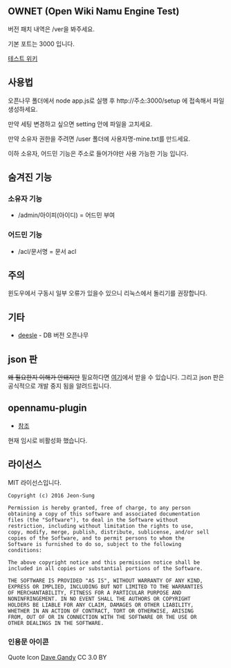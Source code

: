## OWNET (**Open** Wiki **Namu** Engine Test)
버전 패치 내역은 /ver을 봐주세요.

기본 포트는 3000 입니다.

[테스트 위키](https://namu.ml/)

## 사용법
오픈나무 폴더에서 node app.js로 실행 후 http://주소:3000/setup 에 접속해서 파일 생성하세요.

만약 세팅 변경하고 싶으면 setting 안에 파일을 고치세요.

만약 소유자 권한을 주려면 /user 폴더에 사용자명-mine.txt를 만드세요.

이하 소유자, 어드민 기능은 주소로 들어가야만 사용 가능한 기능 입니다.

## 숨겨진 기능
### 소유자 기능
 * /admin/아이피(아이디) = 어드민 부여
 
### 어드민 기능
 * /acl/문서명 = 문서 acl

## 주의
윈도우에서 구동시 일부 오류가 있을수 있으니 리눅스에서 돌리기를 권장합니다.

## 기타
* [deesle](https://github.com/deesle/deesle) - DB 버전 오픈나무

## json 판
<del>왜 필요한지 이해가 안돼지만</del> 필요하다면 [여기](https://github.com/teamatus/openNAMU/tree/945d7f6bd86217a25d701f8a1fcd9a1ae133d2e7)에서 받을 수 있습니다. 그리고 json 판은 공식적으로 개발 중지 됨을 알려드립니다.

## opennamu-plugin
* [참조](https://github.com/HyungJu/openNAMU)

현재 임시로 비활성화 했습니다.

## 라이선스
MIT 라이선스입니다.
```
Copyright (c) 2016 Jeon-Sung

Permission is hereby granted, free of charge, to any person
obtaining a copy of this software and associated documentation
files (the "Software"), to deal in the Software without
restriction, including without limitation the rights to use,
copy, modify, merge, publish, distribute, sublicense, and/or sell
copies of the Software, and to permit persons to whom the
Software is furnished to do so, subject to the following
conditions:

The above copyright notice and this permission notice shall be
included in all copies or substantial portions of the Software.

THE SOFTWARE IS PROVIDED "AS IS", WITHOUT WARRANTY OF ANY KIND,
EXPRESS OR IMPLIED, INCLUDING BUT NOT LIMITED TO THE WARRANTIES
OF MERCHANTABILITY, FITNESS FOR A PARTICULAR PURPOSE AND
NONINFRINGEMENT. IN NO EVENT SHALL THE AUTHORS OR COPYRIGHT
HOLDERS BE LIABLE FOR ANY CLAIM, DAMAGES OR OTHER LIABILITY,
WHETHER IN AN ACTION OF CONTRACT, TORT OR OTHERWISE, ARISING
FROM, OUT OF OR IN CONNECTION WITH THE SOFTWARE OR THE USE OR
OTHER DEALINGS IN THE SOFTWARE.
```

### 인용문 아이콘
Quote Icon [Dave Gandy](http://www.flaticon.com/free-icon/quote-left_25672) CC 3.0 BY
